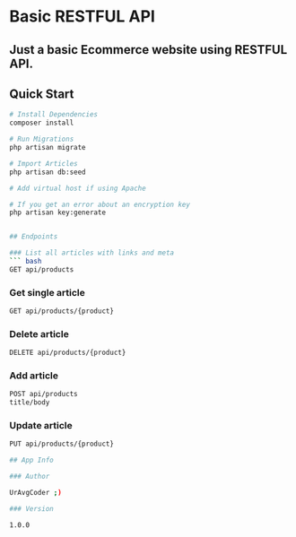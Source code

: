 # Basic RESTFUL API
## Just a basic Ecommerce website using RESTFUL API.

## Quick Start

``` bash
# Install Dependencies
composer install

# Run Migrations
php artisan migrate

# Import Articles
php artisan db:seed

# Add virtual host if using Apache

# If you get an error about an encryption key
php artisan key:generate


## Endpoints

### List all articles with links and meta
``` bash
GET api/products
```
### Get single article
``` bash
GET api/products/{product}
```

### Delete article
``` bash
DELETE api/products/{product}
```

### Add article
``` bash
POST api/products
title/body
```

### Update article
``` bash
PUT api/products/{product}

## App Info

### Author

UrAvgCoder ;)

### Version

1.0.0

